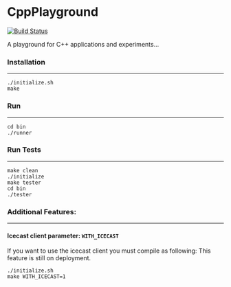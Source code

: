 # CppPlayground
[![Build Status](https://travis-ci.org/stolosapo/CppPlayground.svg?branch=master)](https://travis-ci.org/stolosapo/CppPlayground)

A playground for C++ applications and experiments...


### Installation
----------------

```
./initialize.sh
make
```


### Run
-------

```
cd bin
./runner
```


### Run Tests
-------------

```
make clean
./initialize
make tester
cd bin
./tester
```


### Additional Features:
------------------------

#### Icecast client parameter: `WITH_ICECAST`

If you want to use the icecast client you must compile as following:
This feature is still on deployment.

```
./initialize.sh
make WITH_ICECAST=1
```
